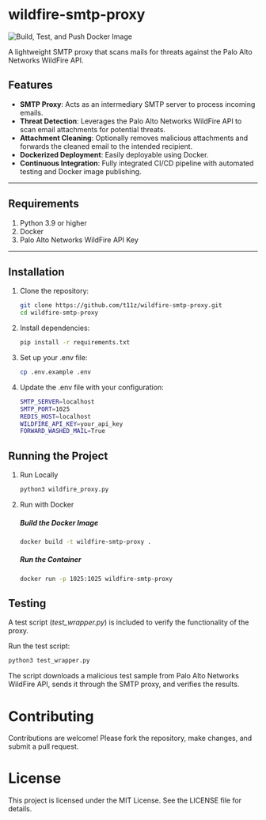 # wildfire-smtp-proxy

![Build, Test, and Push Docker Image](https://github.com/t11z/wildfire-smtp-proxy/actions/workflows/docker-test-and-push.yml/badge.svg)

A lightweight SMTP proxy that scans mails for threats against the Palo Alto Networks WildFire API.

## Features

- **SMTP Proxy**: Acts as an intermediary SMTP server to process incoming emails.
- **Threat Detection**: Leverages the Palo Alto Networks WildFire API to scan email attachments for potential threats.
- **Attachment Cleaning**: Optionally removes malicious attachments and forwards the cleaned email to the intended recipient.
- **Dockerized Deployment**: Easily deployable using Docker.
- **Continuous Integration**: Fully integrated CI/CD pipeline with automated testing and Docker image publishing.

---

## Requirements

1. Python 3.9 or higher
2. Docker
3. Palo Alto Networks WildFire API Key

---

## Installation

1. Clone the repository:
   ```bash
   git clone https://github.com/t11z/wildfire-smtp-proxy.git
   cd wildfire-smtp-proxy
   ```

2. Install dependencies:

    ```bash
    pip install -r requirements.txt
    ```

3. Set up your .env file:
    ```bash
    cp .env.example .env
    ```

4. Update the .env file with your configuration:
    ```bash
    SMTP_SERVER=localhost
    SMTP_PORT=1025
    REDIS_HOST=localhost
    WILDFIRE_API_KEY=your_api_key
    FORWARD_WASHED_MAIL=True
    ```

## Running the Project

1. Run Locally
    ```bash
    python3 wildfire_proxy.py
    ```

2. Run with Docker

    ##### Build the Docker Image
    ```bash
    docker build -t wildfire-smtp-proxy .
    ```

    ##### Run the Container
    ```bash
    docker run -p 1025:1025 wildfire-smtp-proxy
    ```

## Testing
A test script (*test_wrapper.py*) is included to verify the functionality of the proxy.

Run the test script:
```bash
python3 test_wrapper.py
```
The script downloads a malicious test sample from Palo Alto Networks WildFire API, sends it through the SMTP proxy, and verifies the results.

# Contributing
Contributions are welcome! Please fork the repository, make changes, and submit a pull request.

# License
This project is licensed under the MIT License. See the LICENSE file for details.